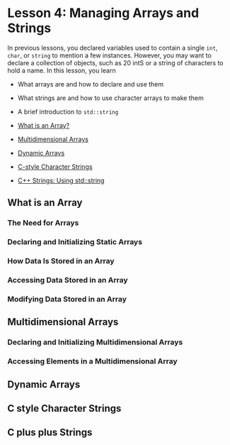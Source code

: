 # Lesson 4: Managing Arrays and Strings

In previous lessons, you declared variables used to contain a single ```int```, ```char```, or ```string``` to mention a few instances. However, you may want to declare a collection of objects, such as 20 intS or a string of characters to hold a name.
In this lesson, you learn
- What arrays are and how to declare and use them 
- What strings are and how to use character arrays to make them 
- A brief introduction to ```std::string```

- [What is an Array?](#What-is-an-Array)
- [Multidimensional Arrays](#Multidimensional-Arrays)
- [Dynamic Arrays](#Dynamic-Arrays)
- [C-style Character Strings](#C-style-Character-Strings)
- [C++ Strings: Using std::string](#C-plus-plus-Strings)

## What is an Array

### The Need for Arrays

### Declaring and Initializing Static Arrays

### How Data Is Stored in an Array

### Accessing Data Stored in an Array

### Modifying Data Stored in an Array

## Multidimensional Arrays

### Declaring and Initializing Multidimensional Arrays

### Accessing Elements in a Multidimensional Array

## Dynamic Arrays

## C style Character Strings

## C plus plus Strings